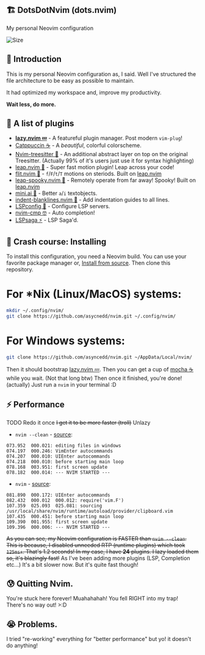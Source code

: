 ## 🏗️ DotsDotNvim (dots.nvim)
My personal Neovim configuration

![Size](https://img.shields.io/github/repo-size/asyncedd/dots.nvim?color=%23DDB6F2&label=SIZE&logo=codesandbox&style=for-the-badge&logoColor=D9E0EE&labelColor=302D41)

## 👋 Introduction
This is my personal Neovim configuration as, I said.
Well I've structured the file architecture to be easy as possible to maintain.

It had optimized my workspace and, improve my productivity.

**Wait less, do more.**

## 🧱 A list of plugins
* **[lazy.nvim 💤](https://github.com/folke/lazy.nvim)** - A featureful plugin manager. Post modern `vim-plug`!
* [Catppuccin ☕](https://github.com/catppuccin/nvim) - A *beautiful*, colorful colorscheme.
* [Nvim-treesitter 🌳](https://github.com/nvim-treesitter/nvim-treesitter) - An additional abstract layer on top on the original Treesitter. (Actually 99% of it's users just use it for syntax highlighting)
* [leap.nvim 🦘](https://github.com/ggandor/leap.nvim) - Super fast motion plugin! Leap across your code!
* [flit.nvim 💉](https://github.com/ggandor/flit.nvim) - `f`/`F`/`t`/`T` motions on steriods. Built on [leap.nvim](https://github.com/ggandor/leap.nvim)
* [leap-spooky.nvim 👻](https://github.com/ggandor/leap-spooky.nvim) - Remotely operate from far away! Spooky! Built on [leap.nvim](https://github.com/ggandor/leap.nvim)
* [mini.ai 🤖](https://github.com/echasnovski/mini.ai) - Better `a`/`i` textobjects.
* [indent-blanklines.nvim 🤔](https://github.com/lukas-reineke/indent-blanklines.nvim) - Add indentation guides to all lines.
* [LSPconfig 🧠](https://github.com/neovim/nvim-lspconfig) - Configure LSP servers.
* [nvim-cmp 🤓](https://github.com/hrsh7th/nvim-cmp) - Auto completion!
* [LSPsaga ⚡](https://github.com/glepnir/lspsaga) - LSP Saga'd.

## 🤨 Crash course: Installing
To install this configuration, you need a Neovim build. You can use your favorite package manager or, [Install from source](https://dev.to/asyncedd/building-neovim-from-source-1794).
Then clone this repository.
# For *Nix (Linux/MacOS) systems:
```bash
mkdir ~/.config/nvim/
git clone https://github.com/asycnedd/nvim.git ~/.config/nvim/
```
# For Windows systems:
```bash
git clone https://github.com/asyncedd/nvim.git ~/AppData/Local/nvim/
```
Then it should bootstrap [lazy.nvim 💤](https://github.com/folke/lazy.nvim). Then you can get a cup of [mocha ☕](https://github.com/catppuccin/nvim) while you wait. (Not that long btw)
Then once it finished, you're done! (actually)
Just run a `nvim` in your terminal :D

## ⚡ Performance
TODO Redo it once ~~I get it to be more faster (troll)~~ Unlazy
* `nvim --clean` - [source](https://github.com/asyncedd/dots.nvim/blob/master/clean.log):
```
073.952  000.021: editing files in windows
074.197  000.246: VimEnter autocommands
074.207  000.010: UIEnter autocommands
074.218  000.010: before starting main loop
078.168  003.951: first screen update
078.182  000.014: --- NVIM STARTED ---
```
* `nvim` - [source](https://github.com/asyncedd/dots.nvim/blob/master/normal.log):
```
081.890  000.172: UIEnter autocommands
082.432  000.012  000.012: require('vim.F')
107.359  025.093  025.081: sourcing /usr/local/share/nvim/runtime/autoload/provider/clipboard.vim
107.435  000.451: before starting main loop
109.390  001.955: first screen update
109.396  000.006: --- NVIM STARTED ---
```
~~As you can see, my Neovim configuration is FASTER than `nvim --clean`. This is because, I disabled unneeded RTP (runtime plugins) which took `125ms+`. That's 1.2 seconds! In my case, I have **24** plugins. I lazy loaded them so, it's blazingly fast!~~
As I've been adding more plugins (LSP, Completion etc...) It's a bit slower now. But it's quite fast though!

## 😰 Quitting Nvim.
You're stuck here forever! Muahahahah! You fell RIGHT into my trap! There's no way out! >:D

## 😭 Problems.
I tried "re-working" everything for "better performance" but yo! it doesn't do anything!
